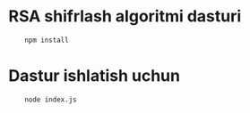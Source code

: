 # RSA shifrlash algoritmi dasturi

```cmd
    npm install
```

# Dastur ishlatish uchun

```cmd
    node index.js
```

